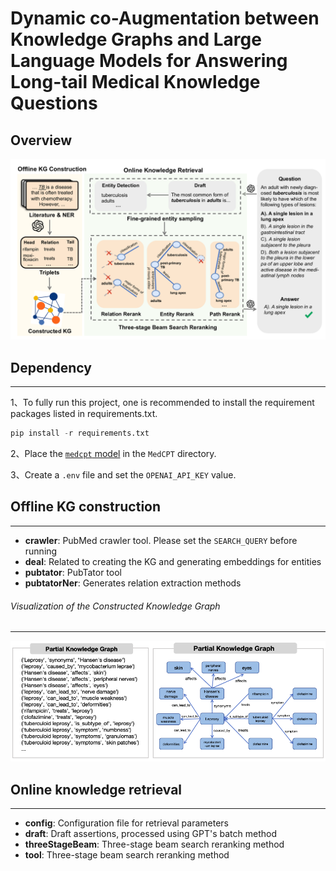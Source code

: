 # Dynamic co-Augmentation between Knowledge Graphs and Large Language Models for Answering Long-tail Medical Knowledge Questions

## Overview

![Overview](fig1.png)

## Dependency

---

1、To fully run this project, one is recommended to install the requirement packages listed in requirements.txt.

```python
pip install -r requirements.txt
```

2、Place the [`medcpt` model](https://github.com/ncbi/MedCPT) in the `MedCPT` directory.

3、Create a `.env` file and set the `OPENAI_API_KEY` value.

## Offline KG construction

---

- **crawler**: PubMed crawler tool. Please set the `SEARCH_QUERY` before running
- **deal**: Related to creating the KG and generating embeddings for entities
- **pubtator**: PubTator tool
- **pubtatorNer**: Generates relation extraction methods

###### Visualization of the Constructed Knowledge Graph

---

![KG](fig4.png)

## Online knowledge retrieval

---

- **config**: Configuration file for retrieval parameters
- **draft**: Draft assertions, processed using GPT's batch method
- **threeStageBeam**: Three-stage beam search reranking method
- **tool**: Three-stage beam search reranking method
  
